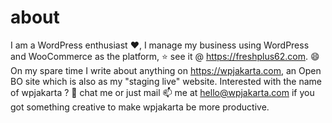 # about

I am a WordPress enthusiast ❤️, I manage my business using WordPress and WooCommerce as the platform, ⭐ see it @ https://freshplus62.com. 😄 On my spare time I write about anything on https://wpjakarta.com, an Open BO site which is also as my "staging live" website. Interested with the name of wpjakarta ? 💬 chat me or just mail 📫 me at hello@wpjakarta.com if you got something creative to make wpjakarta be more productive.
